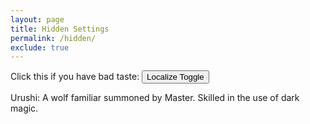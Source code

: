 ```yaml
---
layout: page
title: Hidden Settings
permalink: /hidden/
exclude: true
---
```


Click this if you have bad taste: <button onclick="localizeToggle()">Localize Toggle</button>

<div id="result"></div>
<script>
if (typeof(Storage) === "undefined") {
  document.getElementById("result").innerHTML = "Sorry, your browser does not support web storage.";
}
</script>

<div class="post-content e-content">
<p>Urushi: A wolf familiar summoned by Master. Skilled in the use of dark magic.</p>
</div>


<script>
function localizeToggle()
{
  if (localStorage.getItem("localize") &&
  	localStorage.getItem("localize") === "true")
  {
    localStorage.setItem("localize", "false")
  }
  else
  {
    localStorage.setItem("localize", "true")
  }
  
  localize();
}
</script>

<script>		
function localize() {
  console.log(localStorage.getItem("localize"));
  if (localStorage.getItem("localize") === "true") {
    var element = document.getElementsByClassName("post-content e-content")[0];
    element.innerHTML = element.innerHTML.replaceAll('Urushi', 'Jet');
  }
  else {
    var element = document.getElementsByClassName("post-content e-content")[0];
    element.innerHTML = element.innerHTML.replaceAll('Jet', 'Urushi');
  }
}
</script>

<script> localize(); </script>